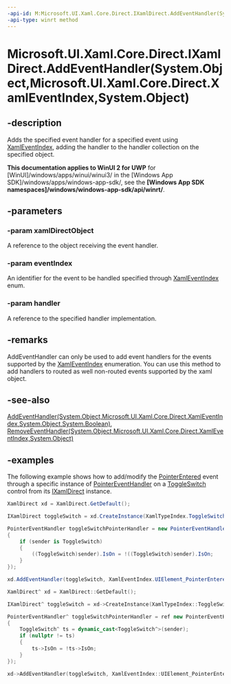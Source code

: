 ```yaml
---
-api-id: M:Microsoft.UI.Xaml.Core.Direct.IXamlDirect.AddEventHandler(System.Object,Microsoft.UI.Xaml.Core.Direct.XamlEventIndex,System.Object)
-api-type: winrt method
---
```


# Microsoft.UI.Xaml.Core.Direct.IXamlDirect.AddEventHandler(System.Object,Microsoft.UI.Xaml.Core.Direct.XamlEventIndex,System.Object)

<!--
public void AddEventHandler (object xamlDirectObject, Microsoft.UI.Xaml.Core.Direct.XamlEventIndex eventIndex, object handler);
-->

## -description

Adds the specified event handler for a specified event using [XamlEventIndex](xamleventindex.md), adding the handler to the handler collection on the specified object.

**This documentation applies to WinUI 2 for UWP** for [WinUI]/windows/apps/winui/winui3/ in the [Windows App SDK]/windows/apps/windows-app-sdk/, see the **[Windows App SDK namespaces]/windows/windows-app-sdk/api/winrt/**.

## -parameters

### -param xamlDirectObject

A reference to the object receiving the event handler.

### -param eventIndex

An identifier for the event to be handled specified through [XamlEventIndex](xamleventindex.md) enum.

### -param handler

A reference to the specified handler implementation.

## -remarks

AddEventHandler can only be used to add event handlers for the events supported by the [XamlEventIndex](xamleventindex.md) enumeration. You can use this method to add handlers to routed as well non-routed events supported by the xaml object.

## -see-also

[AddEventHandler(System.Object,Microsoft.UI.Xaml.Core.Direct.XamlEventIndex,System.Object,System.Boolean)](ixamldirect_addeventhandler_1505961231.md), [RemoveEventHandler(System.Object,Microsoft.UI.Xaml.Core.Direct.XamlEventIndex,System.Object)](ixamldirect_removeeventhandler_1875707612.md)

## -examples

The following example shows how to add/modify the [PointerEntered](/uwp/api/windows.ui.xaml.uielement.pointerentered) event through a specific instance of [PointerEventHandler](/uwp/api/windows.ui.xaml.input.pointereventhandler) on a [ToggleSwitch](/uwp/api/windows.ui.xaml.controls.toggleswitch) control from its [IXamlDirect](ixamldirect.md) instance.

```C#
XamlDirect xd = XamlDirect.GetDefault();

IXamlDirect toggleSwitch = xd.CreateInstance(XamlTypeIndex.ToggleSwitch);

PointerEventHandler toggleSwitchPointerHandler = new PointerEventHandler((sender, args) =>
{
    if (sender is ToggleSwitch)
    {
        ((ToggleSwitch)sender).IsOn = !((ToggleSwitch)sender).IsOn;
    }
});

xd.AddEventHandler(toggleSwitch, XamlEventIndex.UIElement_PointerEntered, toggleSwitchPointerHandler);
```

```CPP
XamlDirect^ xd = XamlDirect::GetDefault();

IXamlDirect^ toggleSwitch = xd->CreateInstance(XamlTypeIndex::ToggleSwitch);

PointerEventHandler^ toggleSwitchPointerHandler = ref new PointerEventHandler([&](Platform::Object^ sender, PointerRoutedEventArgs^ args)
{
    ToggleSwitch^ ts = dynamic_cast<ToggleSwitch^>(sender);
    if (nullptr != ts)
    {
        ts->IsOn = !ts->IsOn;
    }
});

xd->AddEventHandler(toggleSwitch, XamlEventIndex::UIElement_PointerEntered, toggleSwitchPointerHandler);
```
